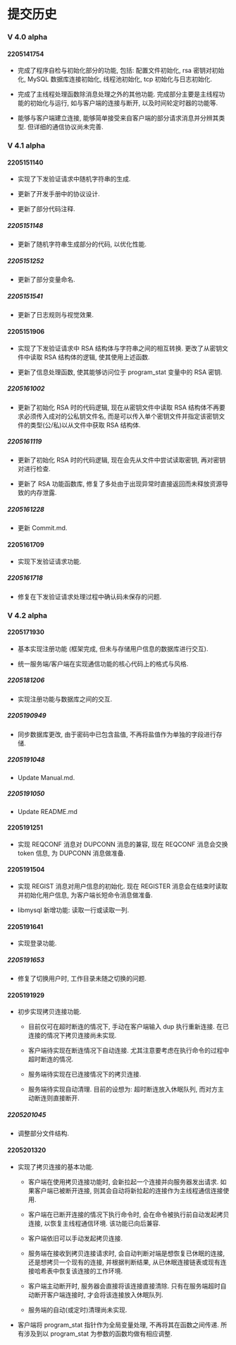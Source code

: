 # 提交历史

### V 4.0 alpha

#### 2205141754

- 完成了程序自检与初始化部分的功能, 包括: 配置文件初始化, rsa 密钥对初始化, MySQL 数据库连接初始化, 线程池初始化, tcp 初始化与日志初始化.

- 完成了主线程处理函数除消息处理之外的其他功能. 完成部分主要是主线程功能的初始化与运行, 如与客户端的连接与断开, 以及时间轮定时器的功能等.

- 能够与客户端建立连接, 能够简单接受来自客户端的部分请求消息并分辨其类型. 但详细的通信协议尚未完善.

### V 4.1 alpha

#### 2205151140

- 实现了下发验证请求中随机字符串的生成.

- 更新了开发手册中的协议设计.

- 更新了部分代码注释.

##### 2205151148

- 更新了随机字符串生成部分的代码, 以优化性能.

##### 2205151252

- 更新了部分变量命名.

##### 2205151541

- 更新了日志规则与视觉效果.

#### 2205151906

- 实现了下发验证请求中 RSA 结构体与字符串之间的相互转换. 更改了从密钥文件中读取 RSA 结构体的逻辑, 使其使用上述函数.

- 更新了信息处理函数, 使其能够访问位于 program_stat 变量中的 RSA 密钥.

##### 2205161002

- 更新了初始化 RSA 时的代码逻辑, 现在从密钥文件中读取 RSA 结构体不再要求必须传入成对的公私钥文件名, 而是可以传入单个密钥文件并指定该密钥文件的类型(公/私)以从文件中获取 RSA 结构体.

##### 2205161119

- 更新了初始化 RSA 时的代码逻辑, 现在会先从文件中尝试读取密钥, 再对密钥对进行检查.

- 更新了 RSA 功能函数库, 修复了多处由于出现异常时直接返回而未释放资源导致的内存泄露.

##### 2205161228

- 更新 Commit.md.

#### 2205161709

- 实现下发验证请求功能.

##### 2205161718

- 修复在下发验证请求处理过程中确认码未保存的问题.

### V 4.2 alpha

#### 2205171930

- 基本实现注册功能 (框架完成, 但未与存储用户信息的数据库进行交互).

- 统一服务端/客户端在实现通信功能的核心代码上的格式与风格.

##### 2205181206

- 实现注册功能与数据库之间的交互.

##### 2205190949

- 同步数据库更改, 由于密码中已包含盐值, 不再将盐值作为单独的字段进行存储.

##### 2205191048

- Update Manual.md.

##### 2205191050

- Update README.md

#### 2205191251

- 实现 REQCONF 消息对 DUPCONN 消息的兼容, 现在 REQCONF 消息会交换 token 信息, 为 DUPCONN 消息做准备.

#### 2205191504

- 实现 REGIST 消息对用户信息的初始化. 现在 REGISTER 消息会在结束时读取并初始化用户信息, 为客户端长短命令消息做准备.

- libmysql 新增功能: 读取一行或读取一列. 

#### 2205191641

- 实现登录功能.

##### 2205191653

- 修复了切换用户时, 工作目录未随之切换的问题.

#### 2205191929

- 初步实现拷贝连接功能.

  - 目前仅可在超时断连的情况下, 手动在客户端输入 dup 执行重新连接. 在已连接的情况下拷贝连接尚未实现.

  - 客户端待实现在断连情况下自动连接. 尤其注意要考虑在执行命令的过程中超时断连的情况.

  - 服务端待实现在已连接情况下的拷贝连接.

  - 服务端待实现自动清理. 目前的设想为: 超时断连放入休眠队列, 而对方主动断连则直接断开.

##### 2205201045

- 调整部分文件结构.

#### 2205201320

- 实现了拷贝连接的基本功能.

  - 客户端在使用拷贝连接功能时, 会新拉起一个连接并向服务器发出请求. 如果客户端已被断开连接, 则其会自动将新拉起的连接作为主线程通信连接使用.

  - 客户端在已断开连接的情况下执行命令时, 会在命令被执行前自动发起拷贝连接, 以恢复主线程通信环境. 该功能已向后兼容.

  - 客户端依旧可以手动发起拷贝连接. 

  - 服务端在接收到拷贝连接请求时, 会自动判断对端是想恢复已休眠的连接, 还是想拷贝一个现有的连接, 并根据判断结果, 从已休眠连接链表或现有连接哈希表中恢复该连接的工作环境.

  - 客户端主动断开时, 服务器会直接将该连接直接清除. 只有在服务端超时自动断开客户端连接时, 才会将该连接放入休眠队列.

  - 服务端的自动(或定时)清理尚未实现.

- 客户端将 program_stat 指针作为全局变量处理, 不再将其在函数之间传递. 所有涉及到以 program_stat 为参数的函数均做有相应调整.